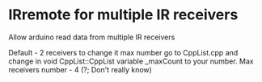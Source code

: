 IRremote for multiple IR receivers
====
Allow arduino read data from multiple IR receivers

Default - 2 receivers
to change it max number go to CppList.cpp and change in void CppList::CppList variable _maxCount to your number.
Max receivers number - 4 (?; Don't really know)